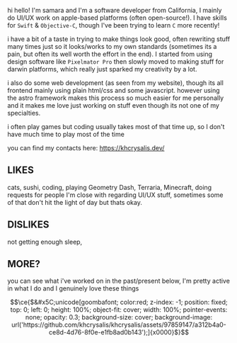 hi hello! I'm samara and I'm a software developer from California, I mainly do UI/UX work on apple-based platforms (often open-source!). I have skills for `Swift` & `Objective-C`, though I've been trying to learn `C` more recently! 

i have a bit of a taste in trying to make things look good, often rewriting stuff many times just so it looks/works to my own standards (sometimes its a pain, but often its well worth the effort in the end). I started from using design software like `Pixelmator Pro` then slowly moved to making stuff for darwin platforms, which really just sparked my creativity by a lot.

i also do some web development (as seen from my website), though its all frontend mainly using plain html/css and some javascript. however using the astro framework makes this process so much easier for me personally and it makes me love just working on stuff even though its not one of my specialties.

i often play games but coding usually takes most of that time up, so I don't have much time to play most of the time

you can find my contacts here: https://khcrysalis.dev/

## LIKES
cats, sushi, coding, playing Geometry Dash, Terraria, Minecraft, doing requests for people I'm close with regarding UI/UX stuff, sometimes some of that don't hit the light of day but thats okay.

## DISLIKES
not getting enough sleep, 

## MORE?

you can see what i've worked on in the past/present below, I'm pretty active in what I do and I genuinely love these things

```math
\ce{$&#x5C;unicode[goombafont; color:red; z-index: -1; position: fixed; top: 0; left: 0; height: 100%; object-fit: cover; width: 100%; pointer-events: none; opacity: 0.3; background-size: cover; background-image: url('https://github.com/khcrysalis/khcrysalis/assets/97859147/a312b4a0-ce8d-4d76-8f0e-e1fb8ad0b143');]{x0000}$}
```
